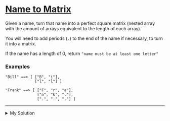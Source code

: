 # [Name to Matrix](https://www.codewars.com/kata/5a91e0793e9156ccb0003f6e)

Given a name, turn that name into a perfect square matrix (nested array with the amount of arrays equivalent to the length of each array).

You will need to add periods (`.`) to the end of the name if necessary, to turn it into a matrix.

If the name has a length of 0, return `"name must be at least one letter"`

### Examples

```
"Bill" ==> [ ["B", "i"],
             ["l", "l"] ]

"Frank" ==> [ ["F", "r", "a"],
              ["n", "k", "."],
              [".", ".", "."] ]
```

---

<details><summary>My Solution</summary>

```js
const matrixfy = str => {
  if (str.length === 0) return 'name must be at least one letter'

  const matrixLength = Math.ceil(Math.sqrt(str.length))
  const strForMatrix = str.padEnd(matrixLength * matrixLength, '.')
  const result = []
  let counter = 0

  // generate the empty matrix
  for (let i = 0; i < matrixLength; i++) {
    result.push([])
  }

  // fill the cols
  for (let row = 0; row < matrixLength; row++) {
    // fill the rows
    for (let col = 0; col < matrixLength; col++) {
      result[row][col] = strForMatrix[counter]
      counter++
    }
  }

  return result
}
```

</details>
